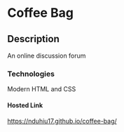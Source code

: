 # Coffee Bag

## Description
An online discussion forum

### Technologies
Modern HTML and CSS

#### Hosted Link
https://nduhiu17.github.io/coffee-bag/